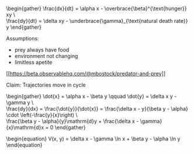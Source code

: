 \begin{gather}
\frac{dx}{dt} = \alpha x - \overbrace{\beta}^{\text{hunger}} xy \\\
\frac{dy}{dt} = \delta xy - \underbrace{\gamma}_{\text{natural death rate}} y
\end{gather}

Assumptions:

- prey always have food
- environment not changing
- limitless apetite

[[https://beta.observablehq.com/@mbostock/predator-and-prey]]

Claim: Trajectories move in cycle

\begin{gather}
\dot{x} = \alpha x - \beta y \qquad \dot{y} = \delta x y -\gamma y \\\
\frac{dy}{dx} = \frac{\dot{y}}{\dot{x}} = \frac{\delta x - y}{\beta y - \alpha} \cdot \left(-\frac{y}{x}\right) \\\
\frac{\beta y - \alpha}{y}\mathrm{d}y + \frac{\delta x - \gamma}{x}\mathrm{d}x = 0
\end{gather}

\begin{equation}
V(x, y) = \delta x - \gamma \ln x + \beta y - \alpha \ln y
\end{equation}

